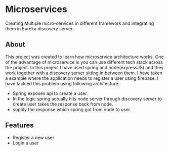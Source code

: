 # Microservices
Creating Multiple micro-services in different framework and integrating them in Eureka discovery server.

## About
This project was created to learn how microservice architecture works. One of the advantage of microservice is you can use different tech stack across the project.
In this project I have used spring and node(expressJS) and they work together with a discovery server sitting in between them. I have taken a example where the application needs to register a user using firebase.
I have tackled this problem using following architecture: 
- Spring exposes api to create a user.
- In the logic spring actually hits node server through discovery server to create user takes the response back from node.
- supply the response which spring got from node to user.
## Features
- Register a new user
- Login a user

